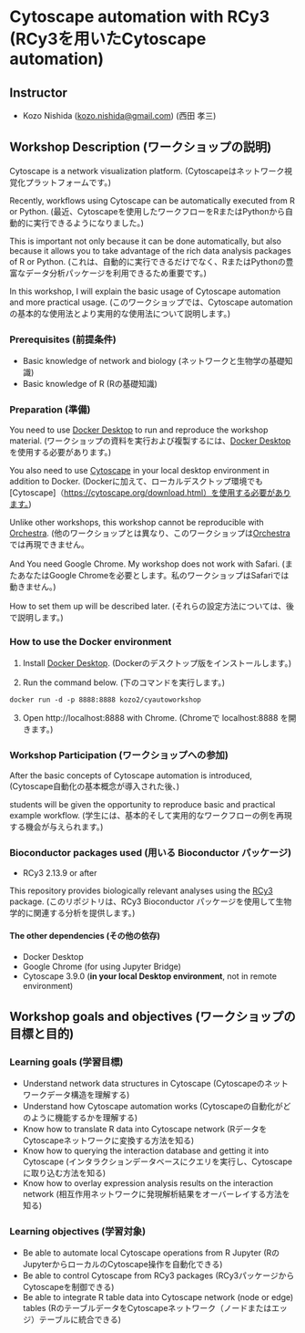 # Cytoscape automation with RCy3 (RCy3を用いたCytoscape automation)

## Instructor

- Kozo Nishida (kozo.nishida@gmail.com) (西田 孝三)

## Workshop Description (ワークショップの説明)

Cytoscape is a network visualization platform.
(Cytoscapeはネットワーク視覚化プラットフォームです。)

Recently, workflows using Cytoscape can be automatically executed from R or Python.
(最近、Cytoscapeを使用したワークフローをRまたはPythonから自動的に実行できるようになりました。)

This is important not only because it can be done automatically, but also because it allows you to take advantage of the rich data analysis packages of R or Python.
(これは、自動的に実行できるだけでなく、RまたはPythonの豊富なデータ分析パッケージを利用できるため重要です。)

In this workshop, I will explain the basic usage of Cytoscape automation and more practical usage.
(このワークショップでは、Cytoscape automationの基本的な使用法とより実用的な使用法について説明します。)

### Prerequisites (前提条件)

- Basic knowledge of network and biology (ネットワークと生物学の基礎知識)
- Basic knowledge of R (Rの基礎知識)

### Preparation (準備)

You need to use [Docker Desktop](https://www.docker.com/products/docker-desktop) to run and reproduce the workshop material.
(ワークショップの資料を実行および複製するには、[Docker Desktop](https://www.docker.com/products/docker-desktop)を使用する必要があります。)

You also need to use [Cytoscape](https://cytoscape.org/download.html) in your local desktop environment in addition to Docker.
(Dockerに加えて、ローカルデスクトップ環境でも[Cytoscape]（https://cytoscape.org/download.html）を使用する必要があります。)

Unlike other workshops, this workshop cannot be reproducible with [Orchestra](http://app.orchestra.cancerdatasci.org/).
(他のワークショップとは異なり、このワークショップは[Orchestra](http://app.orchestra.cancerdatasci.org/)では再現できません。

And You need Google Chrome. My workshop does not work with Safari.
(またあなたはGoogle Chromeを必要とします。私のワークショップはSafariでは動きません。)

How to set them up will be described later.
(それらの設定方法については、後で説明します。)

### How to use the Docker environment

1. Install [Docker Desktop](https://www.docker.com/products/docker-desktop). (Dockerのデスクトップ版をインストールします。)

2. Run the command below. (下のコマンドを実行します。)

```
docker run -d -p 8888:8888 kozo2/cyautoworkshop
```

3. Open http://localhost:8888 with Chrome. (Chromeで localhost:8888 を開きます。)

### Workshop Participation (ワークショップへの参加)

After the basic concepts of Cytoscape automation is introduced,
(Cytoscape自動化の基本概念が導入された後、)

students will be given the opportunity to reproduce basic and practical example workflow.
(学生には、基本的そして実用的なワークフローの例を再現する機会が与えられます。)

### Bioconductor packages used (用いる Bioconductor パッケージ)

- RCy3 2.13.9 or after

This repository provides biologically relevant analyses using the [RCy3](https://bioconductor.org/packages/RCy3/) package.
(このリポジトリは、RCy3 Bioconductor パッケージを使用して生物学的に関連する分析を提供します。)

#### The other dependencies (その他の依存)

- Docker Desktop
- Google Chrome (for using Jupyter Bridge)
- Cytoscape 3.9.0 (**in your local Desktop environment**, not in remote environment)

## Workshop goals and objectives (ワークショップの目標と目的)

### Learning goals (学習目標)
- Understand network data structures in Cytoscape (Cytoscapeのネットワークデータ構造を理解する)
- Understand how Cytoscape automation works (Cytoscapeの自動化がどのように機能するかを理解する)
- Know how to translate R data into Cytoscape network (RデータをCytoscapeネットワークに変換する方法を知る)
- Know how to querying the interaction database and getting it into Cytoscape (インタラクションデータベースにクエリを実行し、Cytoscapeに取り込む方法を知る)
- Know how to overlay expression analysis results on the interaction network (相互作用ネットワークに発現解析結果をオーバーレイする方法を知る)

### Learning objectives (学習対象)
- Be able to automate local Cytoscape operations from R Jupyter (RのJupyterからローカルのCytoscape操作を自動化できる)
- Be able to control Cytoscape from RCy3 packages (RCy3パッケージからCytoscapeを制御できる)
- Be able to integrate R table data into Cytoscape network (node or edge) tables (RのテーブルデータをCytoscapeネットワーク（ノードまたはエッジ）テーブルに統合できる)
